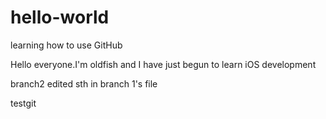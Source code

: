 # hello-world
learning how to use GitHub

Hello everyone.I'm oldfish and I have just begun to learn iOS development

branch2 edited sth in branch 1's file

testgit
